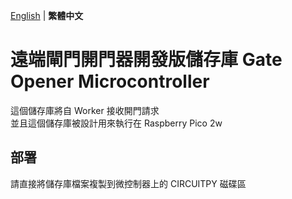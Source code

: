 [English](https://github.com/GateOpenerMicrocontroller/blob/main/README.md) | **繁體中文**

# 遠端閘門開門器開發版儲存庫 Gate Opener Microcontroller

這個儲存庫將自 Worker 接收開門請求  
並且這個儲存庫被設計用來執行在 Raspberry Pico 2w

## 部署

請直接將儲存庫檔案複製到微控制器上的 CIRCUITPY 磁碟區
